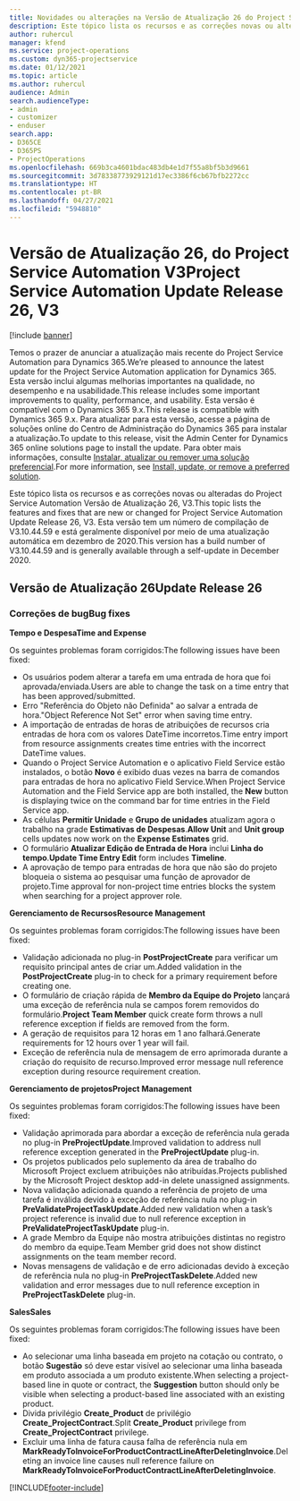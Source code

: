 ```yaml
---
title: Novidades ou alterações na Versão de Atualização 26 do Project Service Automation V3
description: Este tópico lista os recursos e as correções novas ou alteradas disponíveis na Versão de Atualização 26 do Project Service Automation V3.
author: ruhercul
manager: kfend
ms.service: project-operations
ms.custom: dyn365-projectservice
ms.date: 01/12/2021
ms.topic: article
ms.author: ruhercul
audience: Admin
search.audienceType:
- admin
- customizer
- enduser
search.app:
- D365CE
- D365PS
- ProjectOperations
ms.openlocfilehash: 669b3ca4601bdac483db4e1d7f55a8bf5b3d9661
ms.sourcegitcommit: 3d78338773929121d17ec3386f6cb67bfb2272cc
ms.translationtype: HT
ms.contentlocale: pt-BR
ms.lasthandoff: 04/27/2021
ms.locfileid: "5948810"
---
```

# <a name="project-service-automation-update-release-26-v3"></a><span data-ttu-id="978ac-103">Versão de Atualização 26, do Project Service Automation V3</span><span class="sxs-lookup"><span data-stu-id="978ac-103">Project Service Automation Update Release 26, V3</span></span>

[!include [banner](../includes/psa-now-project-operations.md)]

<span data-ttu-id="978ac-104">Temos o prazer de anunciar a atualização mais recente do Project Service Automation para Dynamics 365.</span><span class="sxs-lookup"><span data-stu-id="978ac-104">We’re pleased to announce the latest update for the Project Service Automation application for Dynamics 365.</span></span> <span data-ttu-id="978ac-105">Esta versão inclui algumas melhorias importantes na qualidade, no desempenho e na usabilidade.</span><span class="sxs-lookup"><span data-stu-id="978ac-105">This release includes some important improvements to quality, performance, and usability.</span></span> <span data-ttu-id="978ac-106">Esta versão é compatível com o Dynamics 365 9.x.</span><span class="sxs-lookup"><span data-stu-id="978ac-106">This release is compatible with Dynamics 365 9.x.</span></span> <span data-ttu-id="978ac-107">Para atualizar para esta versão, acesse a página de soluções online do Centro de Administração do Dynamics 365 para instalar a atualização.</span><span class="sxs-lookup"><span data-stu-id="978ac-107">To update to this release, visit the Admin Center for Dynamics 365 online solutions page to install the update.</span></span> <span data-ttu-id="978ac-108">Para obter mais informações, consulte [Instalar, atualizar ou remover uma solução preferencial](/power-platform/admin/install-remove-preferred-solution).</span><span class="sxs-lookup"><span data-stu-id="978ac-108">For more information, see [Install, update, or remove a preferred solution](/power-platform/admin/install-remove-preferred-solution).</span></span>

<span data-ttu-id="978ac-109">Este tópico lista os recursos e as correções novas ou alteradas do Project Service Automation Versão de Atualização 26, V3.</span><span class="sxs-lookup"><span data-stu-id="978ac-109">This topic lists the features and fixes that are new or changed for Project Service Automation Update Release 26, V3.</span></span> <span data-ttu-id="978ac-110">Esta versão tem um número de compilação de V3.10.44.59 e está geralmente disponível por meio de uma atualização automática em dezembro de 2020.</span><span class="sxs-lookup"><span data-stu-id="978ac-110">This version has a build number of V3.10.44.59 and is generally available through a self-update in December 2020.</span></span>

## <a name="update-release-26"></a><span data-ttu-id="978ac-111">Versão de Atualização 26</span><span class="sxs-lookup"><span data-stu-id="978ac-111">Update Release 26</span></span>

### <a name="bug-fixes"></a><span data-ttu-id="978ac-112">Correções de bug</span><span class="sxs-lookup"><span data-stu-id="978ac-112">Bug fixes</span></span>

<span data-ttu-id="978ac-113">**Tempo e Despesa**</span><span class="sxs-lookup"><span data-stu-id="978ac-113">**Time and Expense**</span></span>

<span data-ttu-id="978ac-114">Os seguintes problemas foram corrigidos:</span><span class="sxs-lookup"><span data-stu-id="978ac-114">The following issues have been fixed:</span></span>

- <span data-ttu-id="978ac-115">Os usuários podem alterar a tarefa em uma entrada de hora que foi aprovada/enviada.</span><span class="sxs-lookup"><span data-stu-id="978ac-115">Users are able to change the task on a time entry that has been approved/submitted.</span></span>
- <span data-ttu-id="978ac-116">Erro "Referência do Objeto não Definida" ao salvar a entrada de hora.</span><span class="sxs-lookup"><span data-stu-id="978ac-116">"Object Reference Not Set" error when saving time entry.</span></span>
- <span data-ttu-id="978ac-117">A importação de entradas de horas de atribuições de recursos cria entradas de hora com os valores DateTime incorretos.</span><span class="sxs-lookup"><span data-stu-id="978ac-117">Time entry import from resource assignments creates time entries with the incorrect DateTime values.</span></span>
- <span data-ttu-id="978ac-118">Quando o Project Service Automation e o aplicativo Field Service estão instalados, o botão **Novo** é exibido duas vezes na barra de comandos para entradas de hora no aplicativo Field Service.</span><span class="sxs-lookup"><span data-stu-id="978ac-118">When Project Service Automation and the Field Service app are both installed, the **New** button is displaying twice on the command bar for time entries in the Field Service app.</span></span>
- <span data-ttu-id="978ac-119">As células **Permitir Unidade** e **Grupo de unidades** atualizam agora o trabalho na grade **Estimativas de Despesas**.</span><span class="sxs-lookup"><span data-stu-id="978ac-119">**Allow Unit** and **Unit group** cells updates now work on the **Expense Estimates** grid.</span></span>
- <span data-ttu-id="978ac-120">O formulário **Atualizar Edição de Entrada de Hora** inclui **Linha do tempo**.</span><span class="sxs-lookup"><span data-stu-id="978ac-120">**Update Time Entry Edit** form includes **Timeline**.</span></span>
- <span data-ttu-id="978ac-121">A aprovação de tempo para entradas de hora que não são do projeto bloqueia o sistema ao pesquisar uma função de aprovador de projeto.</span><span class="sxs-lookup"><span data-stu-id="978ac-121">Time approval for non-project time entries blocks the system when searching for a project approver role.</span></span>

<span data-ttu-id="978ac-122">**Gerenciamento de Recursos**</span><span class="sxs-lookup"><span data-stu-id="978ac-122">**Resource Management**</span></span>

<span data-ttu-id="978ac-123">Os seguintes problemas foram corrigidos:</span><span class="sxs-lookup"><span data-stu-id="978ac-123">The following issues have been fixed:</span></span>

- <span data-ttu-id="978ac-124">Validação adicionada no plug-in **PostProjectCreate** para verificar um requisito principal antes de criar um.</span><span class="sxs-lookup"><span data-stu-id="978ac-124">Added validation in the **PostProjectCreate** plug-in to check for a primary requirement before creating one.</span></span>
- <span data-ttu-id="978ac-125">O formulário de criação rápida de **Membro da Equipe do Projeto** lançará uma exceção de referência nula se campos forem removidos do formulário.</span><span class="sxs-lookup"><span data-stu-id="978ac-125">**Project Team Member** quick create form throws a null reference exception if fields are removed from the form.</span></span>
- <span data-ttu-id="978ac-126">A geração de requisitos para 12 horas em 1 ano falhará.</span><span class="sxs-lookup"><span data-stu-id="978ac-126">Generate requirements for 12 hours over 1 year will fail.</span></span>
- <span data-ttu-id="978ac-127">Exceção de referência nula de mensagem de erro aprimorada durante a criação do requisito de recurso.</span><span class="sxs-lookup"><span data-stu-id="978ac-127">Improved error message null reference exception during resource requirement creation.</span></span>

<span data-ttu-id="978ac-128">**Gerenciamento de projetos**</span><span class="sxs-lookup"><span data-stu-id="978ac-128">**Project Management**</span></span>

<span data-ttu-id="978ac-129">Os seguintes problemas foram corrigidos:</span><span class="sxs-lookup"><span data-stu-id="978ac-129">The following issues have been fixed:</span></span>

- <span data-ttu-id="978ac-130">Validação aprimorada para abordar a exceção de referência nula gerada no plug-in **PreProjectUpdate**.</span><span class="sxs-lookup"><span data-stu-id="978ac-130">Improved validation to address null reference exception generated in the **PreProjectUpdate** plug-in.</span></span>
- <span data-ttu-id="978ac-131">Os projetos publicados pelo suplemento da área de trabalho do Microsoft Project excluem atribuições não atribuídas.</span><span class="sxs-lookup"><span data-stu-id="978ac-131">Projects published by the Microsoft Project desktop add-in delete unassigned assignments.</span></span>
- <span data-ttu-id="978ac-132">Nova validação adicionada quando a referência de projeto de uma tarefa é inválida devido à exceção de referência nula no plug-in **PreValidateProjectTaskUpdate**.</span><span class="sxs-lookup"><span data-stu-id="978ac-132">Added new validation when a task’s project reference is invalid due to null reference exception in **PreValidateProjectTaskUpdate** plug-in.</span></span>
- <span data-ttu-id="978ac-133">A grade Membro da Equipe não mostra atribuições distintas no registro do membro da equipe.</span><span class="sxs-lookup"><span data-stu-id="978ac-133">Team Member grid does not show distinct assignments on the team member record.</span></span>
- <span data-ttu-id="978ac-134">Novas mensagens de validação e de erro adicionadas devido à exceção de referência nula no plug-in **PreProjectTaskDelete**.</span><span class="sxs-lookup"><span data-stu-id="978ac-134">Added new validation and error messages due to null reference exception in **PreProjectTaskDelete** plug-in.</span></span>

<span data-ttu-id="978ac-135">**Sales**</span><span class="sxs-lookup"><span data-stu-id="978ac-135">**Sales**</span></span>

<span data-ttu-id="978ac-136">Os seguintes problemas foram corrigidos:</span><span class="sxs-lookup"><span data-stu-id="978ac-136">The following issues have been fixed:</span></span>

- <span data-ttu-id="978ac-137">Ao selecionar uma linha baseada em projeto na cotação ou contrato, o botão **Sugestão** só deve estar visível ao selecionar uma linha baseada em produto associada a um produto existente.</span><span class="sxs-lookup"><span data-stu-id="978ac-137">When selecting a project-based line in quote or contract, the **Suggestion** button should only be visible when selecting a product-based line associated with an existing product.</span></span>
- <span data-ttu-id="978ac-138">Divida privilégio **Create_Product** de privilégio **Create_ProjectContract**.</span><span class="sxs-lookup"><span data-stu-id="978ac-138">Split **Create_Product** privilege from **Create_ProjectContract** privilege.</span></span>
- <span data-ttu-id="978ac-139">Excluir uma linha de fatura causa falha de referência nula em **MarkReadyToInvoiceForProductContractLineAfterDeletingInvoice**.</span><span class="sxs-lookup"><span data-stu-id="978ac-139">Deleting an invoice line causes null reference failure on **MarkReadyToInvoiceForProductContractLineAfterDeletingInvoice**.</span></span>


[!INCLUDE[footer-include](../includes/footer-banner.md)]
